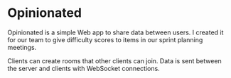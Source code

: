 # Opinionated

Opinionated is a simple Web app to share data between users. I created it for our team to give difficulty scores to items in our sprint planning meetings.

Clients can create rooms that other clients can join. Data is sent between the server and clients with WebSocket connections.
